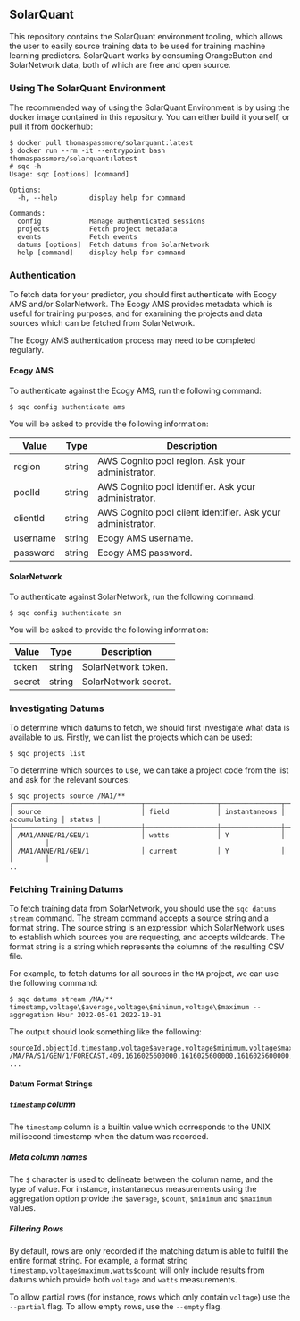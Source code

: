 ## SolarQuant

This repository contains the SolarQuant environment tooling, which allows
the user to easily source training data to be used for training machine
learning predictors. SolarQuant works by consuming OrangeButton and
SolarNetwork data, both of which are free and open source.

### Using The SolarQuant Environment

The recommended way of using the SolarQuant Environment is by using the
docker image contained in this repository. You can either build it yourself,
or pull it from dockerhub:

```shell
$ docker pull thomaspassmore/solarquant:latest
$ docker run --rm -it --entrypoint bash thomaspassmore/solarquant:latest
# sqc -h
Usage: sqc [options] [command]

Options:
  -h, --help        display help for command

Commands:
  config            Manage authenticated sessions
  projects          Fetch project metadata
  events            Fetch events
  datums [options]  Fetch datums from SolarNetwork
  help [command]    display help for command
```

### Authentication

To fetch data for your predictor, you should first authenticate with Ecogy
AMS and/or SolarNetwork. The Ecogy AMS provides metadata which is useful for
training purposes, and for examining the projects and data sources which
can be fetched from SolarNetwork.

The Ecogy AMS authentication process may need to be completed regularly.

#### Ecogy AMS

To authenticate against the Ecogy AMS, run the following command:

```shell
$ sqc config authenticate ams
```

You will be asked to provide the following information:

| Value    | Type   | Description                                                 |
|----------|--------|-------------------------------------------------------------|
| region   | string | AWS Cognito pool region. Ask your administrator.            |
| poolId   | string | AWS Cognito pool identifier. Ask your administrator.        |
| clientId | string | AWS Cognito pool client identifier. Ask your administrator. |
| username | string | Ecogy AMS username.                                         |
| password | string | Ecogy AMS password.                                         |

#### SolarNetwork

To authenticate against SolarNetwork, run the following command:

```shell
$ sqc config authenticate sn
```

You will be asked to provide the following information:

| Value  | Type   | Description          |
|--------|--------|----------------------|
| token  | string | SolarNetwork token.  |
| secret | string | SolarNetwork secret. |

### Investigating Datums

To determine which datums to fetch, we should first investigate what data is available
to us. Firstly, we can list the projects which can be used:

```shell
$ sqc projects list
```

To determine which sources to use, we can take a project code from the list and ask for
the relevant sources:

```shell
$ sqc projects source /MA1/**
┌────────────────────────────────┬──────────────────┬───────────────┬──────────────┬────────┐
│ source                         │ field            │ instantaneous │ accumulating │ status │
├────────────────────────────────┼──────────────────┼───────────────┼──────────────┼────────┤
│ /MA1/ANNE/R1/GEN/1             │ watts            │ Y             │              │        │
│ /MA1/ANNE/R1/GEN/1             │ current          │ Y             │              │        │
..
```

### Fetching Training Datums

To fetch training data from SolarNetwork, you should use the `sqc datums stream` command.
The stream command accepts a source string and a format string. The source string is
an expression which SolarNetwork uses to establish which sources you are requesting,
and accepts wildcards. The format string is a string which represents the columns of
the resulting CSV file.

For example, to fetch datums for all sources in the `MA` project, we can use the following
command:

```shell
$ sqc datums stream /MA/** timestamp,voltage\$average,voltage\$minimum,voltage\$maximum --aggregation Hour 2022-05-01 2022-10-01
```

The output should look something like the following:

```
sourceId,objectId,timestamp,voltage$average,voltage$minimum,voltage$maximum
/MA/PA/S1/GEN/1/FORECAST,409,1616025600000,1616025600000,1616025600000,1616025600000
...
```

#### Datum Format Strings

##### `timestamp` column

The `timestamp` column is a builtin value which corresponds to the UNIX millisecond timestamp when
the datum was recorded.

##### Meta column names

The `$` character is used to delineate between the column name, and the type of value.
For instance, instantaneous measurements using the aggregation option provide the `$average`,
`$count`, `$minimum` and `$maximum` values.

##### Filtering Rows

By default, rows are only recorded if the matching datum is able to fulfill the entire format
string. For example, a format string `timestamp,voltage$maximum,watts$count` will only include
results from datums which provide both `voltage` and `watts` measurements.

To allow partial rows (for instance, rows which only contain `voltage`) use the `--partial` flag.
To allow empty rows, use the `--empty` flag.
